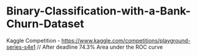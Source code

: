 # Binary-Classification-with-a-Bank-Churn-Dataset
Kaggle Competition - https://www.kaggle.com/competitions/playground-series-s4e1 // After deadline 74.3% Area under the ROC curve
